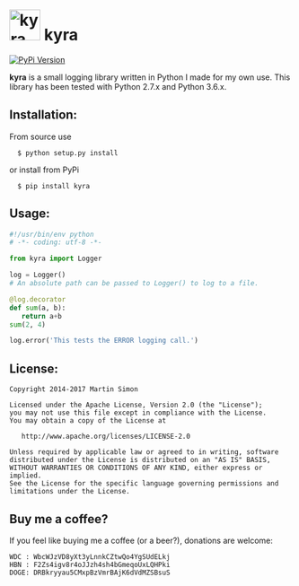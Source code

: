 <h1><img src="https://raw.githubusercontent.com/c0ding/kyra/master/doc/kyra.png" height=55 alt="kyra" title="kyra"> kyra</h1>

[![PyPi Version](https://img.shields.io/pypi/v/kyra.svg)](https://pypi.python.org/pypi/kyra/)

**kyra** is a small logging library written in Python I made for my own use. This library has been tested with Python 2.7.x and Python 3.6.x.

## Installation:

From source use

      $ python setup.py install

or install from PyPi

      $ pip install kyra

## Usage:

```python
#!/usr/bin/env python
# -*- coding: utf-8 -*-

from kyra import Logger

log = Logger()
# An absolute path can be passed to Logger() to log to a file.

@log.decorator
def sum(a, b):
   return a+b
sum(2, 4)

log.error('This tests the ERROR logging call.')

```

## License:

```
Copyright 2014-2017 Martin Simon

Licensed under the Apache License, Version 2.0 (the "License");
you may not use this file except in compliance with the License.
You may obtain a copy of the License at

   http://www.apache.org/licenses/LICENSE-2.0

Unless required by applicable law or agreed to in writing, software
distributed under the License is distributed on an "AS IS" BASIS,
WITHOUT WARRANTIES OR CONDITIONS OF ANY KIND, either express or implied.
See the License for the specific language governing permissions and
limitations under the License.

```

## Buy me a coffee?

If you feel like buying me a coffee (or a beer?), donations are welcome:

```
WDC : WbcWJzVD8yXt3yLnnkCZtwQo4YgSUdELkj
HBN : F2Zs4igv8r4oJJzh4sh4bGmeqoUxLQHPki
DOGE: DRBkryyau5CMxpBzVmrBAjK6dVdMZSBsuS
```
